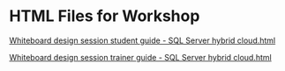 ﻿# HTML Files for Workshop
[Whiteboard design session student guide - SQL Server hybrid cloud.html](https://cloudworkshop.blob.core.windows.net/sql-server-hybrid-cloud/Whiteboard%20design%20session%20student%20guide%20-%20SQL%20Server%20hybrid%20cloud.html)

[Whiteboard design session trainer guide - SQL Server hybrid cloud.html](https://cloudworkshop.blob.core.windows.net/sql-server-hybrid-cloud/Whiteboard%20design%20session%20trainer%20guide%20-%20SQL%20Server%20hybrid%20cloud.html)


